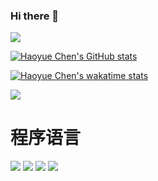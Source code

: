 ### Hi there 👋

<!--
**haoyuebju2/haoyuebju2** is a ✨ _special_ ✨ repository because its `README.md` (this file) appears on your GitHub profile.

Here are some ideas to get you started:

- 🔭 I’m currently working on ...
- 🌱 I’m currently learning ...
- 👯 I’m looking to collaborate on ...
- 🤔 I’m looking for help with ...
- 💬 Ask me about ...
- 📫 How to reach me: ...
- 😄 Pronouns: ...
- ⚡ Fun fact: ...
-->

![](http://antzuhl.cn:4000/get/@haoyuebju2.readme)

[![Haoyue Chen's GitHub stats](https://github-readme-stats.vercel.app/api?username=haoyuebju2&layout=compact&show_icons=true&theme=radical)](https://github.com/haoyuebju2/github-readme-stats)


[![Haoyue Chen's wakatime stats](https://github-readme-stats.vercel.app/api/wakatime?username=willianrod)](https://github.com/haoyuebju2/github-readme-stats)

![](https://visitor-badge.glitch.me/badge?page_id=haoyuebju2.readme)
# 程序语言
[![](https://img.shields.io/badge/-C++-007396?style=flat-square&logo=C++&logoColor=ffffff)](https://reactjs.org/)
[![](https://img.shields.io/badge/-python-007396?style=flat-square&logo=python&logoColor=f00000)](https://reactjs.org/)
[![](https://img.shields.io/badge/-C#-007396?style=flat-square&logo=C#&logoColor=faaaaa)](https://reactjs.org/)
[![](https://img.shields.io/badge/-java-007396?style=flat-square&logo=java&logoColor=fbbbbb)](https://reactjs.org/)


